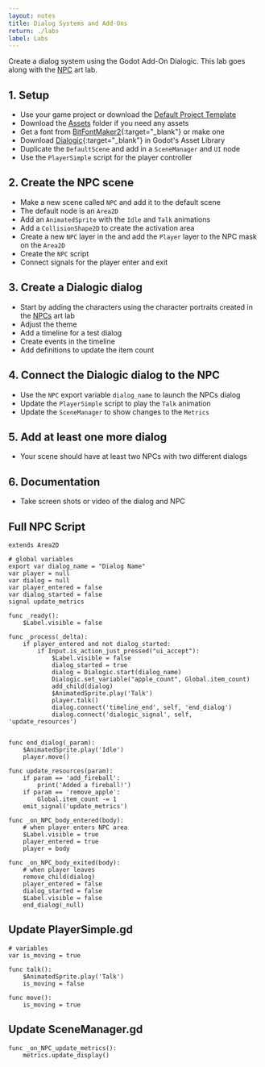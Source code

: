 ```yaml
---
layout: notes
title: Dialog Systems and Add-Ons
return: ./labs
label: Labs
---
```


<!-- <iframe width="560" height="315" src="https://www.youtube.com/embed/9cv5McRohFU?rel=0" frameborder="0" allowfullscreen></iframe> -->

Create a dialog system using the Godot Add-On Dialogic. This lab goes along with the [NPC](./2-5_NPCs) art lab.

## 1. Setup
- Use your game project or download the [Default Project Template](./270_BlankTemplate.zip)
- Download the [Assets](./270_Assets.zip) folder if you need any assets
- Get a font from [BitFontMaker2](http://www.pentacom.jp/pentacom/bitfontmaker2/gallery/){:target="_blank"} or make one
- Download [Dialogic](https://github.com/coppolaemilio/dialogic){:target="_blank"} in Godot's Asset Library
- Duplicate the `DefaultScene` and add in a `SceneManager` and `UI` node
- Use the `PlayerSimple` script for the player controller

## 2. Create the NPC scene
- Make a new scene called `NPC` and add it to the default scene
- The default node is an `Area2D`
- Add an `AnimatedSprite` with the `Idle` and `Talk` animations
- Add a `CollisionShape2D` to create the activation area
- Create a new `NPC` layer in the and add the `Player` layer to the NPC mask on the `Area2D`
- Create the `NPC` script
- Connect signals for the player enter and exit

## 3. Create a Dialogic dialog
- Start by adding the characters using the character portraits created in the [NPCs](./2-5_NPCs) art lab
- Adjust the theme
- Add a timeline for a test dialog
- Create events in the timeline
- Add definitions to update the item count

## 4. Connect the Dialogic dialog to the NPC
- Use the `NPC` export variable `dialog_name` to launch the NPCs dialog
- Update the `PlayerSimple` script to play the `Talk` animation
- Update the `SceneManager` to show changes to the `Metrics`

## 5. Add at least one more dialog
- Your scene should have at least two NPCs with two different dialogs

## 6. Documentation
- Take screen shots or video of the dialog and NPC

## Full NPC Script
```
extends Area2D

# global variables
export var dialog_name = "Dialog Name"
var player = null
var dialog = null
var player_entered = false
var dialog_started = false
signal update_metrics

func _ready():
	$Label.visible = false

func _process(_delta):
	if player_entered and not dialog_started:
		if Input.is_action_just_pressed("ui_accept"):
			$Label.visible = false
			dialog_started = true
			dialog = Dialogic.start(dialog_name)
			Dialogic.set_variable("apple_count", Global.item_count)
			add_child(dialog)
			$AnimatedSprite.play('Talk')
			player.talk()
			dialog.connect('timeline_end', self, 'end_dialog')
			dialog.connect('dialogic_signal', self, 'update_resources')
			

func end_dialog(_param):
	$AnimatedSprite.play('Idle')
	player.move()

func update_resources(param):
	if param == 'add_fireball':
		print('Added a fireball!')
	if param == 'remove_apple':
		Global.item_count -= 1
	emit_signal('update_metrics')

func _on_NPC_body_entered(body):
	# when player enters NPC area
	$Label.visible = true
	player_entered = true
	player = body

func _on_NPC_body_exited(body):
	# when player leaves
	remove_child(dialog)
	player_entered = false
	dialog_started = false
	$Label.visible = false
	end_dialog(_null)

```

## Update PlayerSimple.gd
```
# variables
var is_moving = true

func talk():
	$AnimatedSprite.play('Talk')
	is_moving = false
	
func move():
	is_moving = true
```

## Update SceneManager.gd
```
func _on_NPC_update_metrics():
	metrics.update_display()
```
